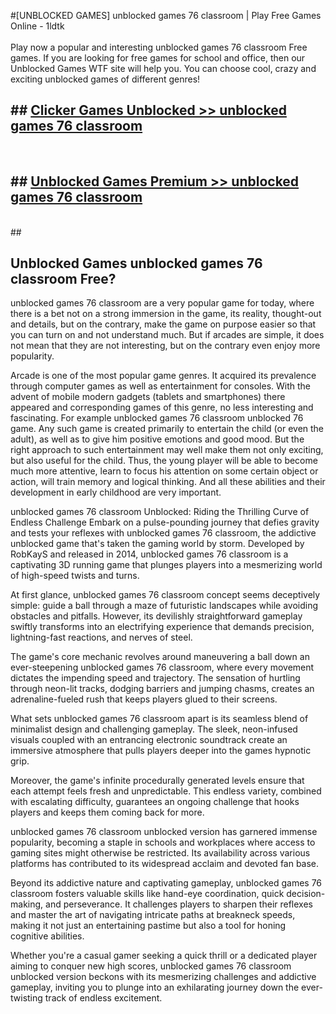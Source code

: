 #[UNBLOCKED GAMES] unblocked games 76 classroom | Play Free Games Online - 1ldtk <br>
<br>
Play now a popular and interesting unblocked games 76 classroom Free games. If you are looking for free games for school and office, then our Unblocked Games WTF site will help you. You can choose cool, crazy and exciting unblocked games of different genres!


## ##  [Clicker Games Unblocked >> unblocked games 76 classroom](http://freeplayer.one?title=unblocked_games_76_classroom&ref=22)
  <br>

##  ## [Unblocked Games Premium >> unblocked games 76 classroom](http://freeplayer.one?title=unblocked_games_76_classroom&ref=22)
  <br>
  ##



## Unblocked Games unblocked games 76 classroom Free?

unblocked games 76 classroom are a very popular game for today, where there is a bet not on a strong immersion in the game, its reality, thought-out and details, but on the contrary, make the game on purpose easier so that you can turn on and not understand much. But if arcades are simple, it does not mean that they are not interesting, but on the contrary even enjoy more popularity.

Arcade is one of the most popular game genres. It acquired its prevalence through computer games as well as entertainment for consoles. With the advent of mobile modern gadgets (tablets and smartphones) there appeared and corresponding games of this genre, no less interesting and fascinating. For example unblocked games 76 classroom unblocked 76 game. Any such game is created primarily to entertain the child (or even the adult), as well as to give him positive emotions and good mood. But the right approach to such entertainment may well make them not only exciting, but also useful for the child. Thus, the young player will be able to become much more attentive, learn to focus his attention on some certain object or action, will train memory and logical thinking. And all these abilities and their development in early childhood are very important.

unblocked games 76 classroom Unblocked: Riding the Thrilling Curve of Endless Challenge
Embark on a pulse-pounding journey that defies gravity and tests your reflexes with unblocked games 76 classroom, the addictive unblocked game that's taken the gaming world by storm. Developed by RobKayS and released in 2014, unblocked games 76 classroom is a captivating 3D running game that plunges players into a mesmerizing world of high-speed twists and turns.

At first glance, unblocked games 76 classroom concept seems deceptively simple: guide a ball through a maze of futuristic landscapes while avoiding obstacles and pitfalls. However, its devilishly straightforward gameplay swiftly transforms into an electrifying experience that demands precision, lightning-fast reactions, and nerves of steel.

The game's core mechanic revolves around maneuvering a ball down an ever-steepening unblocked games 76 classroom, where every movement dictates the impending speed and trajectory. The sensation of hurtling through neon-lit tracks, dodging barriers and jumping chasms, creates an adrenaline-fueled rush that keeps players glued to their screens.

What sets unblocked games 76 classroom apart is its seamless blend of minimalist design and challenging gameplay. The sleek, neon-infused visuals coupled with an entrancing electronic soundtrack create an immersive atmosphere that pulls players deeper into the games hypnotic grip.

Moreover, the game's infinite procedurally generated levels ensure that each attempt feels fresh and unpredictable. This endless variety, combined with escalating difficulty, guarantees an ongoing challenge that hooks players and keeps them coming back for more.

unblocked games 76 classroom unblocked version has garnered immense popularity, becoming a staple in schools and workplaces where access to gaming sites might otherwise be restricted. Its availability across various platforms has contributed to its widespread acclaim and devoted fan base.

Beyond its addictive nature and captivating gameplay, unblocked games 76 classroom fosters valuable skills like hand-eye coordination, quick decision-making, and perseverance. It challenges players to sharpen their reflexes and master the art of navigating intricate paths at breakneck speeds, making it not just an entertaining pastime but also a tool for honing cognitive abilities.

Whether you're a casual gamer seeking a quick thrill or a dedicated player aiming to conquer new high scores, unblocked games 76 classroom unblocked version beckons with its mesmerizing challenges and addictive gameplay, inviting you to plunge into an exhilarating journey down the ever-twisting track of endless excitement.